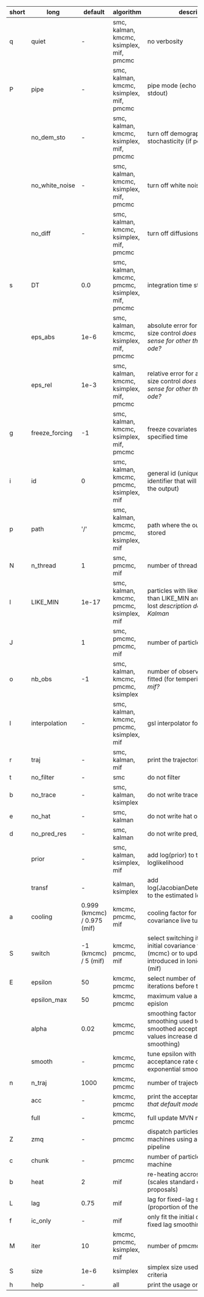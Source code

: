  
 short |     long             |     default     | algorithm                |                   description
------ | -------------------- | ----------------|--------------------------|-------------------------------------------------
  q    |   quiet              |       -         |  smc, kalman, kmcmc, ksimplex, mif, pmcmc  |  no verbosity
  P    |   pipe               |       -         |  smc, kalman, kmcmc, ksimplex, mif, pmcmc      |  pipe mode (echo theta.json on stdout)
       |   no_dem_sto         |       -         |  smc, kalman, kmcmc, ksimplex, mif, pmcmc      |  turn off demographic stochasticity (if possible)*?*
       |   no_white_noise     |       -         |  smc, kalman, kmcmc, ksimplex, mif, pmcmc      |  turn off white noises (if any)
       |   no_diff            |       -         |  smc, kalman, kmcmc, ksimplex, mif, pmcmc      |  turn off diffusions (if any)
  s    |   DT                 |      0.0        |  smc, kalman, kmcmc, pmcmc, ksimplex, mif, pmcmc      |  integration time step
       |   eps_abs            |      1e-6       |  smc, kalman, kmcmc, ksimplex, mif, pmcmc      |  absolute error for adaptive step-size control *does that make sense for other than simplex and ode?*
       |   eps_rel            |      1e-3       |  smc, kalman, kmcmc, ksimplex, mif, pmcmc      |  relative error for adaptive step-size control *does that make sense for other than simplex and ode?*
  g    |   freeze_forcing     |      -1         |  smc, kalman, kmcmc, ksimplex, mif, pmcmc      |  freeze covariates to their value at specified time
  i    |   id                 |       0         |  smc, kalman, kmcmc, pmcmc, ksimplex, mif      |  general id (unique integer identifier that will be appended to the output)
  p    |   path               |      '/'        |  smc, kalman, kmcmc, pmcmc, ksimplex, mif      |  path where the outputs will be stored
  N    |   n_thread           |      1          |  smc, pmcmc, mif              |  number of threads to be used
  l    |   LIKE_MIN           |      1e-17      |  smc, kalman, kmcmc, pmcmc, ksimplex, mif      |  particles with likelihood smaller than LIKE_MIN are considered lost *description does not apply to Kalman*
  J    |                      |      1          |  smc, pmcmc, pmcmc, mif              |  number of particles
  o    |   nb_obs             |      -1         |  smc, kalman, kmcmc, pmcmc, ksimplex      |  number of observations to be fitted (for tempering) *what about mif?*
  I    |   interpolation      |      -          |  smc, kalman, kmcmc, pmcmc, ksimplex, mif      |  gsl interpolator for covariates
  r    |   traj               |      -          |  smc, kalman, mif      |  print the trajectories
  t    |   no_filter          |      -          |  smc              |  do not filter
  b    |   no_trace           |      -          |  smc, kalman, ksimplex      |  do not write trace output files
  e    |   no_hat             |      -          |  smc, kalman      |  do not write hat output files
  d    |   no_pred_res        |      -          |  smc, kalman      |  do not write pred_red output files
       |   prior              |      -          |  smc, kalman, ksimplex, mif      |  add log(prior) to the estimated loglikelihood
       |   transf             |      -          |  kalman, ksimplex          |  add log(JacobianDeterminant(transf)) to the estimated loglikelihood
  a    |   cooling            |      0.999 (kmcmc) / 0.975 (mif)      |  kmcmc, pmcmc, mif            |  cooling factor for sampling covariance live tuning
  S    |   switch             |      -1 (kmcmc) / 5 (mif)             |  kmcmc, pmcmc, mif            |  select switching iteration from initial covariance to empirical one (mcmc) or to update formula introduced in Ionides et al. 2006 (mif)
  E    |   epsilon            |      50         |  kmcmc, pmcmc            |  select number of burnin iterations before tuning epsilon
       |   epsilon_max        |      50         |  kmcmc, pmcmc            |  maximum value allowed for epislon
       |   alpha              |      0.02       |  kmcmc, pmcmc            |  smoothing factor of exponential smoothing used to compute smoothed acceptance rate (low values increase degree of smoothing)
       |   smooth             |      -          |  kmcmc, pmcmc            |  tune epsilon with the value of the acceptance rate obtained with exponential smoothing
  n    |   n_traj             |      1000       |  kmcmc, pmcmc            |  number of trajectories stored
       |   acc                |      -          |  kmcmc, pmcmc            |  print the acceptance rate *isn't that default mode?*
       |   full               |      -          |  kmcmc, pmcmc            |  full update MVN mode
  Z    |   zmq                |      -          |  pmcmc            |  dispatch particles across machines using a zeromq pipeline
  c    |   chunk              |      -          |  pmcmc            |  number of particles sent to each machine
  b    |   heat               |      2          |  mif            |  re-heating accross MIF iterations (scales standard deviatio of proposals)
  L    |   lag                |      0.75          |  mif            |  lag for fixed-lag smoothing (proportion of the data)
  f    |   ic_only            |      -          |  mif            |  only fit the initial condition using fixed lag smoothing
  M    |   iter               |      10         |  kmcmc, pmcmc, ksimplex, mif            |  number of pmcmc iterations
  S    |   size               |      1e-6       |  ksimplex            |  simplex size used as stopping criteria
  h    |   help               |      -          |  all              |  print the usage on stdout
  
